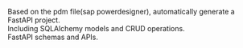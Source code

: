 Based on the pdm file(sap powerdesigner), automatically generate a FastAPI project.    
Including SQLAlchemy models and CRUD operations.   
FastAPI schemas and APIs.   